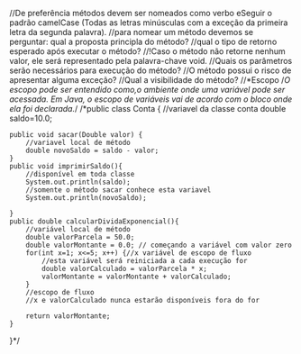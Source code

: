 //De preferência métodos devem ser nomeados como verbo eSeguir o padrão camelCase (Todas as letras minúsculas com a exceção da primeira letra da segunda palavra).
//para nomear um método devemos se perguntar: qual a proposta principla do método? 
//qual o tipo de retorno esperado após executar o método?
//!Caso o método não retorne nenhum valor, ele será representado pela palavra-chave void.
//Quais os parâmetros serão necessários para execução do método?
//O método possui o risco de apresentar alguma exceção?
//Qual a visibilidade do método?
//*Escopo
/*O escopo pode ser entendido como,o ambiente onde uma variável pode ser acessada. Em Java, o escopo de variáveis vai de acordo com o bloco onde ela foi declarada.*/
/*public class Conta {
	//variavel da classe conta
	double saldo=10.0;
	
	public void sacar(Double valor) {
		//variavel local de método
		double novoSaldo = saldo - valor;
	}
	public void imprimirSaldo(){
		//disponível em toda classe
		System.out.println(saldo);
		//somente o método sacar conhece esta variavel
		System.out.println(novoSaldo);
	
	}
	public double calcularDividaExponencial(){
		//variável local de método
		double valorParcela = 50.0;
		double valorMontante = 0.0; // começando a variável com valor zero
		for(int x=1; x<=5; x++) {//x variável de escopo de fluxo
			//esta variável será reiniciada a cada execução for
			double valorCalculado = valorParcela * x;
			valorMontante = valorMontante + valorCalculado;
		}
		//escopo de fluxo
		//x e valorCalculado nunca estarão disponíveis fora do for
		
		return valorMontante;
	}
}*/